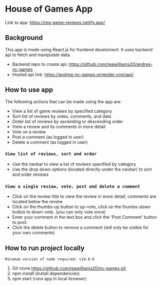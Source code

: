 # House of Games App
Link to app: https://rea-game-reviews.netlify.app/

## Background
This app is made using React.js for frontend develoment. It uses backend api to fetch and manipulate data.
- Backend repo to create api: https://github.com/reawilliams20/andrea-nc-games 
- Hosted api link: https://andrea-nc-games.onrender.com/api/ 

## How to use app
The following actions that can be made using the app are:
- View a list of game reviews by specified category 
- Sort list of reviews by votes, comments, and date
- Order list of reviews by ascending or descending order
- View a review and its comments in more detail
- Vote on a review
- Post a comment (as logged in user)
- Delete a comment (as logged in user)

### `View list of reviews, sort and order`
- Use the navbar to view a list of reviews specified by category
- Use the drop down options (located directly under the navbar) to sort and order reviews

### `View a single review, vote, post and delete a comment `
- Click on the review title to view the review in more detail, comments are located below the review
- Click on the thumbs-up button to up-vote, click on the thumbs-down button to down-vote. (you can only vote once)
- Enter your comment in the text box and click the 'Post Comment' button to post.
- Click the delete button to remove a comment (will only be visible for your own comments)


## How to run project locally
`Minumum version of node required: v19.0.0`
1. Git clone https://github.com/reawilliams20/nc-games.git 
2. npm install (install dependencies)
3. npm start (runs app in local browser)

